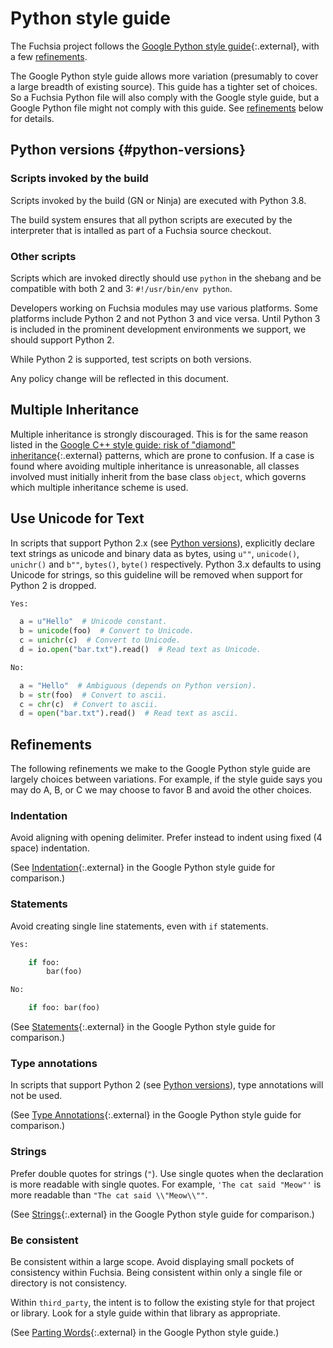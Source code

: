 # Python style guide

The Fuchsia project follows the [Google Python style guide](https://github.com/google/styleguide/blob/gh-pages/pyguide.md){:.external},
with a few [refinements](#refinements).

The Google Python style guide allows more variation (presumably to cover a large
breadth of existing source). This guide has a tighter set of choices. So a
Fuchsia Python file will also comply with the Google style guide, but a Google
Python file might not comply with this guide. See [refinements](#refinements)
below for details.

## Python versions {#python-versions}

### Scripts invoked by the build

Scripts invoked by the build (GN or Ninja) are executed with Python 3.8.

The build system ensures that all python scripts are executed by the
interpreter that is intalled as part of a Fuchsia source checkout.

### Other scripts

Scripts which are invoked directly should use `python` in the shebang and be
compatible with both 2 and 3: `#!/usr/bin/env python`.

Developers working on Fuchsia modules may use various platforms. Some platforms
include Python 2 and not Python 3 and vice versa. Until Python 3 is
included in the prominent development environments we support, we should support
Python 2.

While Python 2 is supported, test scripts on both versions.

Any policy change will be reflected in this document.

## Multiple Inheritance

Multiple inheritance is strongly discouraged. This is for the same reason
listed in the
[Google C++ style guide: risk of "diamond" inheritance](https://google.github.io/styleguide/cppguide.html#Inheritance){:.external}
patterns, which are prone to confusion. If a case is found where avoiding
multiple inheritance is unreasonable, all classes involved must initially
inherit from the base class `object`, which governs which multiple inheritance
scheme is used.

## Use Unicode for Text

In scripts that support Python 2.x (see [Python versions](#python-versions)),
explicitly declare text strings as unicode and binary data as bytes, using
`u""`, `unicode()`, `unichr()` and  `b""`, `bytes()`, `byte()` respectively.
Python 3.x defaults to using Unicode for strings, so this guideline will be
removed when support for Python 2 is dropped.

```python {.good}
Yes:

  a = u"Hello"  # Unicode constant.
  b = unicode(foo)  # Convert to Unicode.
  c = unichr(c)  # Convert to Unicode.
  d = io.open("bar.txt").read()  # Read text as Unicode.
```

```python {.bad}
No:

  a = "Hello"  # Ambiguous (depends on Python version).
  b = str(foo)  # Convert to ascii.
  c = chr(c)  # Convert to ascii.
  d = open("bar.txt").read()  # Read text as ascii.
```

## Refinements

The following refinements we make to the Google Python style guide are largely
choices between variations. For example, if the style guide says you may do A,
B, or C we may choose to favor B and avoid the other choices.

### Indentation

Avoid aligning with opening delimiter. Prefer instead to indent using fixed
(4 space) indentation.

(See
[Indentation](https://github.com/google/styleguide/blob/gh-pages/pyguide.md#34-indentation){:.external}
in the Google Python style guide for comparison.)

### Statements

Avoid creating single line statements, even with `if` statements.

```python {.good}
Yes:

    if foo:
        bar(foo)
```

```python {.bad}
No:

    if foo: bar(foo)
```

(See
[Statements](https://github.com/google/styleguide/blob/gh-pages/pyguide.md#314-statements){:.external}
in the Google Python style guide for comparison.)

### Type annotations

In scripts that support Python 2 (see [Python versions](#python-versions)),
type annotations will not be used.

(See
[Type Annotations](https://github.com/google/styleguide/blob/gh-pages/pyguide.md#319-type-annotations){:.external}
in the Google Python style guide for comparison.)

### Strings

Prefer double quotes for strings (`"`). Use single quotes when the declaration is
more readable with single quotes. For example, `'The cat said "Meow"'` is more readable
than `"The cat said \\"Meow\\""`.

(See
[Strings](https://github.com/google/styleguide/blob/gh-pages/pyguide.md#310-strings){:.external}
in the Google Python style guide for comparison.)

### Be consistent

Be consistent within a large scope. Avoid displaying small pockets of consistency
within Fuchsia. Being consistent within only a single file or directory is not
consistency.

Within `third_party`, the intent is to follow the existing style for that project
or library. Look for a style guide within that library as appropriate.

(See
[Parting Words](https://github.com/google/styleguide/blob/gh-pages/pyguide.md#4-parting-words){:.external}
in the Google Python style guide.)
